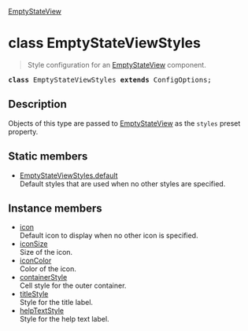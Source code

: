 [EmptyStateView](EmptyStateView.md)

# class EmptyStateViewStyles

> Style configuration for an [EmptyStateView](EmptyStateView.md) component.

<pre class="docgen_signature"><b>class</b> EmptyStateViewStyles <b>extends</b> ConfigOptions;</pre>

## Description

Objects of this type are passed to [EmptyStateView](EmptyStateView.md) as the `styles` preset property.

## Static members

- [<!--{ref:property}-->EmptyStateViewStyles.default](EmptyStateViewStyles_default.md) <!--{refchip:static}-->\
    Default styles that are used when no other styles are specified.

## Instance members

- [<!--{ref:property}-->icon](EmptyStateViewStyles_icon.md) \
    Default icon to display when no other icon is specified.
- [<!--{ref:property}-->iconSize](EmptyStateViewStyles_iconSize.md) \
    Size of the icon.
- [<!--{ref:property}-->iconColor](EmptyStateViewStyles_iconColor.md) \
    Color of the icon.
- [<!--{ref:property}-->containerStyle](EmptyStateViewStyles_containerStyle.md) \
    Cell style for the outer container.
- [<!--{ref:property}-->titleStyle](EmptyStateViewStyles_titleStyle.md) \
    Style for the title label.
- [<!--{ref:property}-->helpTextStyle](EmptyStateViewStyles_helpTextStyle.md) \
    Style for the help text label.